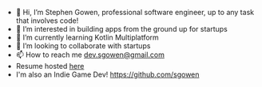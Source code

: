 - 👋 Hi, I’m Stephen Gowen, professional software engineer, up to any task that involves code!
- 👀 I’m interested in building apps from the ground up for startups
- 🌱 I’m currently learning Kotlin Multiplatform
- 💞️ I’m looking to collaborate with startups
- 📫 How to reach me dev.sgowen@gmail.com
- Resume hosted [here](https://registry.jsonresume.org/sgowdev)
- I'm also an Indie Game Dev! https://github.com/sgowen

<!---
sgowdev/sgowdev is a ✨ special ✨ repository because its `README.md` (this file) appears on your GitHub profile.
You can click the Preview link to take a look at your changes.
--->

